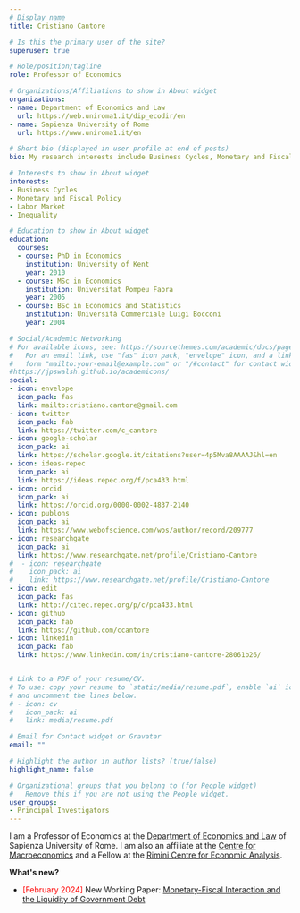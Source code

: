```yaml
---
# Display name
title: Cristiano Cantore

# Is this the primary user of the site?
superuser: true

# Role/position/tagline
role: Professor of Economics

# Organizations/Affiliations to show in About widget
organizations:
- name: Department of Economics and Law
  url: https://web.uniroma1.it/dip_ecodir/en
- name: Sapienza University of Rome
  url: https://www.uniroma1.it/en

# Short bio (displayed in user profile at end of posts)
bio: My research interests include Business Cycles, Monetary and Fiscal Policy, Labour Market and Inequality.

# Interests to show in About widget
interests:
- Business Cycles
- Monetary and Fiscal Policy
- Labor Market
- Inequality

# Education to show in About widget
education:
  courses:
  - course: PhD in Economics
    institution: University of Kent
    year: 2010
  - course: MSc in Economics
    institution: Universitat Pompeu Fabra
    year: 2005
  - course: BSc in Economics and Statistics
    institution: Università Commerciale Luigi Bocconi
    year: 2004

# Social/Academic Networking
# For available icons, see: https://sourcethemes.com/academic/docs/page-builder/#icons
#   For an email link, use "fas" icon pack, "envelope" icon, and a link in the
#   form "mailto:your-email@example.com" or "/#contact" for contact widget.
#https://jpswalsh.github.io/academicons/
social:
- icon: envelope
  icon_pack: fas
  link: mailto:cristiano.cantore@gmail.com
- icon: twitter
  icon_pack: fab
  link: https://twitter.com/c_cantore
- icon: google-scholar
  icon_pack: ai
  link: https://scholar.google.it/citations?user=4p5Mva8AAAAJ&hl=en
- icon: ideas-repec
  icon_pack: ai
  link: https://ideas.repec.org/f/pca433.html
- icon: orcid
  icon_pack: ai
  link: https://orcid.org/0000-0002-4837-2140
- icon: publons
  icon_pack: ai
  link: https://www.webofscience.com/wos/author/record/209777
- icon: researchgate
  icon_pack: ai
  link: https://www.researchgate.net/profile/Cristiano-Cantore
#  - icon: researchgate
#    icon_pack: ai
#    link: https://www.researchgate.net/profile/Cristiano-Cantore
- icon: edit
  icon_pack: fas
  link: http://citec.repec.org/p/c/pca433.html
- icon: github
  icon_pack: fab
  link: https://github.com/ccantore
- icon: linkedin
  icon_pack: fab
  link: https://www.linkedin.com/in/cristiano-cantore-28061b26/


# Link to a PDF of your resume/CV.
# To use: copy your resume to `static/media/resume.pdf`, enable `ai` icons in `params.toml`,
# and uncomment the lines below.
# - icon: cv
#   icon_pack: ai
#   link: media/resume.pdf

# Email for Contact widget or Gravatar
email: ""

# Highlight the author in author lists? (true/false)
highlight_name: false

# Organizational groups that you belong to (for People widget)
#   Remove this if you are not using the People widget.
user_groups:
- Principal Investigators
---
```


I am a Professor of Economics at the [Department of Economics and Law](https://web.uniroma1.it/dip_ecodir/en) of Sapienza University of Rome.
I am also an affiliate at the [Centre for Macroeconomics](https://www.lse.ac.uk/CFM/about/people) and a Fellow at the [Rimini Centre for Economic Analysis](https://www.rcea.world/home).

**What's new?**

- <span style="color:red">[February 2024]</span> New Working Paper: [Monetary-Fiscal Interaction and the Liquidity of Government Debt](https://www.lse.ac.uk/CFM/assets/pdf/CFM-Discussion-Papers-2024/CFMDP2024-06-Paper.pdf)










<!--- {{< icon name="download" pack="fas" >}} Download my {{< staticref "media/demo_resume.pdf" "newtab" >}}resumé{{< /staticref >}}. --->
